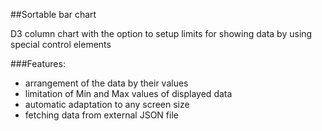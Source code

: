##Sortable bar chart

D3 column chart with the option to setup limits for showing data by using special control elements


###Features:

+ arrangement of the data by their values
+ limitation of Min and Max values of displayed data
+ automatic adaptation to any screen size
+ fetching data from external JSON file
